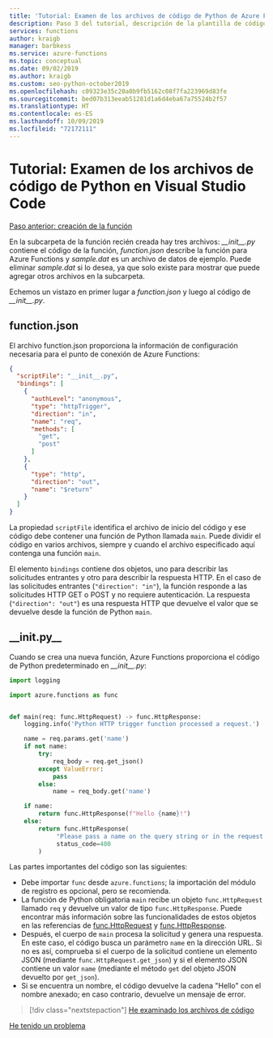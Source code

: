 ```yaml
---
title: 'Tutorial: Examen de los archivos de código de Python de Azure Functions en Visual Studio Code'
description: Paso 3 del tutorial, descripción de la plantilla de código de Python proporcionada por Azure Functions.
services: functions
author: kraigb
manager: barbkess
ms.service: azure-functions
ms.topic: conceptual
ms.date: 09/02/2019
ms.author: kraigb
ms.custom: seo-python-october2019
ms.openlocfilehash: c09323e35c20a0b9fb5162c08f7fa223969d83fe
ms.sourcegitcommit: bed07b313eeab51281d1a6d4eba67a75524b2f57
ms.translationtype: HT
ms.contentlocale: es-ES
ms.lasthandoff: 10/09/2019
ms.locfileid: "72172111"
---
```

# <a name="tutorial-examine-the-python-code-files-in-visual-studio-code"></a>Tutorial: Examen de los archivos de código de Python en Visual Studio Code

[Paso anterior: creación de la función](tutorial-vs-code-serverless-python-02.md)

En la subcarpeta de la función recién creada hay tres archivos: *\_\_init\_\_.py* contiene el código de la función, *function.json* describe la función para Azure Functions y *sample.dat* es un archivo de datos de ejemplo. Puede eliminar *sample.dat* si lo desea, ya que solo existe para mostrar que puede agregar otros archivos en la subcarpeta.

Echemos un vistazo en primer lugar a *function.json* y luego al código de *\_\_init\_\_.py*.

## <a name="functionjson"></a>function.json

El archivo function.json proporciona la información de configuración necesaria para el punto de conexión de Azure Functions:

```json
{
  "scriptFile": "__init__.py",
  "bindings": [
    {
      "authLevel": "anonymous",
      "type": "httpTrigger",
      "direction": "in",
      "name": "req",
      "methods": [
        "get",
        "post"
      ]
    },
    {
      "type": "http",
      "direction": "out",
      "name": "$return"
    }
  ]
}
```

La propiedad `scriptFile` identifica el archivo de inicio del código y ese código debe contener una función de Python llamada `main`. Puede dividir el código en varios archivos, siempre y cuando el archivo especificado aquí contenga una función `main`.

El elemento `bindings` contiene dos objetos, uno para describir las solicitudes entrantes y otro para describir la respuesta HTTP. En el caso de las solicitudes entrantes (`"direction": "in"`), la función responde a las solicitudes HTTP GET o POST y no requiere autenticación. La respuesta (`"direction": "out"`) es una respuesta HTTP que devuelve el valor que se devuelve desde la función de Python `main`.

## <a name="__initpy__"></a>\_\_init.py\_\_

Cuando se crea una nueva función, Azure Functions proporciona el código de Python predeterminado en *\_\_init\_\_.py*:

```python
import logging

import azure.functions as func


def main(req: func.HttpRequest) -> func.HttpResponse:
    logging.info('Python HTTP trigger function processed a request.')

    name = req.params.get('name')
    if not name:
        try:
            req_body = req.get_json()
        except ValueError:
            pass
        else:
            name = req_body.get('name')

    if name:
        return func.HttpResponse(f"Hello {name}!")
    else:
        return func.HttpResponse(
             "Please pass a name on the query string or in the request body",
             status_code=400
        )
```

Las partes importantes del código son las siguientes:

- Debe importar `func` desde `azure.functions`; la importación del módulo de registro es opcional, pero se recomienda.
- La función de Python obligatoria `main` recibe un objeto `func.HttpRequest` llamado `req` y devuelve un valor de tipo `func.HttpResponse`. Puede encontrar más información sobre las funcionalidades de estos objetos en las referencias de [func.HttpRequest](/python/api/azure-functions/azure.functions.httprequest?view=azure-python) y [func.HttpResponse](/python/api/azure-functions/azure.functions.httpresponse?view=azure-python).
- Después, el cuerpo de `main` procesa la solicitud y genera una respuesta. En este caso, el código busca un parámetro `name` en la dirección URL. Si no es así, comprueba si el cuerpo de la solicitud contiene un elemento JSON (mediante `func.HttpRequest.get_json`) y si el elemento JSON contiene un valor `name` (mediante el método `get` del objeto JSON devuelto por `get_json`).
- Si se encuentra un nombre, el código devuelve la cadena "Hello" con el nombre anexado; en caso contrario, devuelve un mensaje de error.

> [!div class="nextstepaction"]
> [He examinado los archivos de código](tutorial-vs-code-serverless-python-04.md)

[He tenido un problema](https://www.research.net/r/PWZWZ52?tutorial=vscode-functions-python&step=03-examine-code-files)
